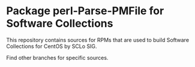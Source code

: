 # Package perl-Parse-PMFile for Software Collections

This repository contains sources for RPMs that are used
to build Software Collections for CentOS by SCLo SIG.

Find other branches for specific sources.
